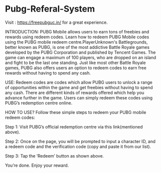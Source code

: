 # Pubg-Referal-System
Visit : https://freepubguc.in/ for a great experience.

INTRODUCTION:
PUBG Mobile allows users to earn tons of freebies and rewards using redeem codes. Learn how to redeem PUBG Mobile codes using the PUBG mobile redeem centre.PlayerUnknown's Battlegrounds, better known as PUBG, is one of the most addictive Battle Royale games developed by the PUBG Corporation and published by Tencent Games. The game can engage a maximum of 100 players, who are dropped on an island and fight to be the last one standing. Just like most other Battle Royale games, PUBG also offers users an option to redeem codes to earn free rewards without having to spend any cash.

USE:
Redeem codes are codes which allow PUBG users to unlock a range of opportunities within the game and get freebies without having to spend any cash. There are different kinds of rewards offered which help you advance further in the game. Users can simply redeem these codes using PUBG’s redemption centre online.

HOW TO USE?
Follow these simple steps to redeem your PUBG mobile redeem codes:

Step 1: Visit PUBG’s official redemption centre via this link(mentioned above).

Step 2: Once on the page, you will be prompted to input a character ID, and a redeem code and the verification code (copy and paste it from our list).

Step 3: Tap the ‘Redeem’ button as shown above.

You’re done. Enjoy your reward.
